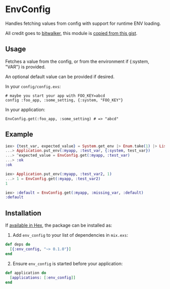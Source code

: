 # EnvConfig

Handles fetching values from config with support for runtime ENV loading.

All credit goes to [bitwalker](https://github.com/bitwalker), this module is
[copied from this gist](https://gist.github.com/bitwalker/a4f73b33aea43951fe19b242d06da7b9).

## Usage

Fetches a value from the config, or from the environment if {:system, "VAR"}
is provided.

An optional default value can be provided if desired.

In your `config/config.exs`:

```
# maybe you start your app with FOO_KEY=abcd
config :foo_app, :some_setting, {:system, "FOO_KEY"}
```

In your application:

```
EnvConfig.get(:foo_app, :some_setting) # => "abcd"
```

## Example

```elixir
iex> {test_var, expected_value} = System.get_env |> Enum.take(1) |> List.first
...> Application.put_env(:myapp, :test_var, {:system, test_var})
...> ^expected_value = EnvConfig.get(:myapp, :test_var)
...> :ok
:ok

iex> Application.put_env(:myapp, :test_var2, 1)
...> 1 = EnvConfig.get(:myapp, :test_var2)
1

iex> :default = EnvConfig.get(:myapp, :missing_var, :default)
:default
```

## Installation

If [available in Hex](https://hex.pm/docs/publish), the package can be installed as:

  1. Add `env_config` to your list of dependencies in `mix.exs`:

```elixir
def deps do
  [{:env_config, "~> 0.1.0"}]
end
```

  2. Ensure `env_config` is started before your application:

```elixir
def application do
  [applications: [:env_config]]
end
```

